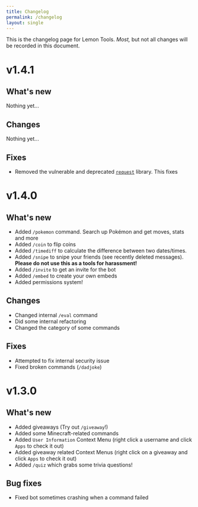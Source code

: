 ```yaml
---
title: Changelog
permalink: /changelog
layout: single
---
```


This is the changelog page for Lemon Tools. _Most,_ but not all changes will be recorded in this document.

# v1.4.1

## What's new

Nothing yet...

## Changes

Nothing yet...

## Fixes

- Removed the vulnerable and deprecated [`request`](https://www.npmjs.com/package/request) library. This fixes

# v1.4.0

## What's new

- Added `/pokemon` command. Search up Pokémon and get moves, stats and more
- Added `/coin` to flip coins
- Added `/timediff` to calculate the difference between two dates/times.
- Added `/snipe` to snipe your friends (see recently deleted messages). **Please do not use this as a tools for harassment!**
- Added `/invite` to get an invite for the bot
- Added `/embed` to create your own embeds
- Added permissions system!

## Changes

- Changed internal `/eval` command
- Did some internal refactoring
- Changed the category of some commands

## Fixes

- Attempted to fix internal security issue
- Fixed broken commands (`/dadjoke`)

# v1.3.0

## What's new

- Added giveaways (Try out `/giveaway`!)
- Added some Minecraft-related commands
- Added `User Information` Context Menu (right click a username and click `Apps` to check it out)
- Added giveaway related Context Menus (right click on a giveaway and click `Apps` to check it out)
- Added `/quiz` which grabs some trivia questions!

## Bug fixes

- Fixed bot sometimes crashing when a command failed
